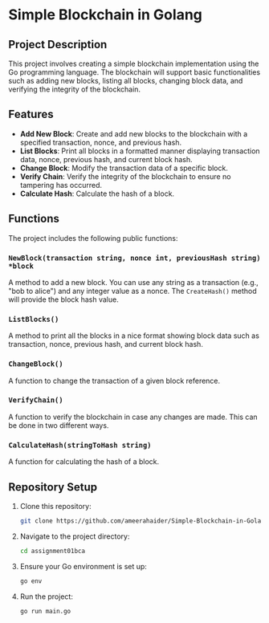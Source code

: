 # Simple Blockchain in Golang

## Project Description
This project involves creating a simple blockchain implementation using the Go programming language. The blockchain will support basic functionalities such as adding new blocks, listing all blocks, changing block data, and verifying the integrity of the blockchain.

## Features
- **Add New Block**: Create and add new blocks to the blockchain with a specified transaction, nonce, and previous hash.
- **List Blocks**: Print all blocks in a formatted manner displaying transaction data, nonce, previous hash, and current block hash.
- **Change Block**: Modify the transaction data of a specific block.
- **Verify Chain**: Verify the integrity of the blockchain to ensure no tampering has occurred.
- **Calculate Hash**: Calculate the hash of a block.

## Functions
The project includes the following public functions:

### `NewBlock(transaction string, nonce int, previousHash string) *block`
A method to add a new block. You can use any string as a transaction (e.g., "bob to alice") and any integer value as a nonce. The `CreateHash()` method will provide the block hash value.

### `ListBlocks()`
A method to print all the blocks in a nice format showing block data such as transaction, nonce, previous hash, and current block hash.

### `ChangeBlock()`
A function to change the transaction of a given block reference.

### `VerifyChain()`
A function to verify the blockchain in case any changes are made. This can be done in two different ways.

### `CalculateHash(stringToHash string)`
A function for calculating the hash of a block.

## Repository Setup
1. Clone this repository:
    ```sh
    git clone https://github.com/ameerahaider/Simple-Blockchain-in-Golang.git
    ```
2. Navigate to the project directory:
    ```sh
    cd assignment01bca
    ```
3. Ensure your Go environment is set up:
    ```sh
    go env
    ```
4. Run the project:
    ```sh
    go run main.go
    ```
